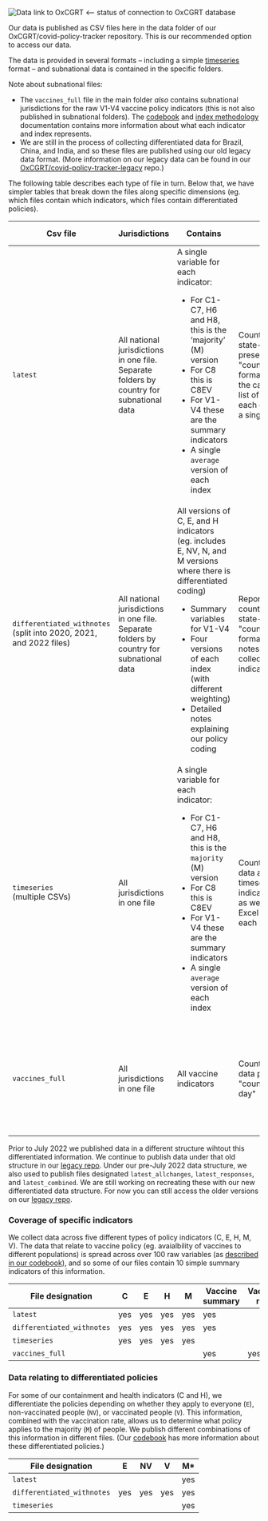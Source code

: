 ![Data link to OxCGRT](https://github.com/OxCGRT/covid-policy-tracker/workflows/Data%20link%20to%20OxCGRT/badge.svg) <-- status of connection to OxCGRT database

Our data is published as CSV files here in the data folder of our OxCGRT/covid-policy-tracker repository. This is our recommended option to access our data.

The data is provided in several formats – including a simple [timeseries](/timeseries) format – and subnational data is contained in the specific folders. 

Note about subnational files:
- The `vaccines_full` file in the main folder _also_ contains subnational jurisdictions for the raw V1-V4 vaccine policy indicators (this is not also published in subnational folders). The [codebook](/documentation/codebook.md) and [index methodology](documentation/index_methodology.md) documentation contains more information about what each indicator and index represents.
- We are still in the process of collecting differentiated data for Brazil, China, and India, and so these files are published using our old legacy data format. (More information on our legacy data can be found in our [OxCGRT/covid-policy-tracker-legacy](https://github.com/OxCGRT/covid-policy-tracker-legacy) repo.)

The following table describes each type of file in turn. Below that, we have simpler tables that break down the files along specific dimensions (eg. which files contain which indicators, which files contain differentiated policies).   


| Csv file | Jurisdictions | Contains | Reports | Data user notes |
| --- | --- | --- | --- | --- |
| `latest` | All national  jurisdictions in one file.  Separate folders by country for subnational data | A single variable for each indicator: <ul> <li>  For C1-C7, H6 and H8, this is the ‘majority’ (M) version </li><li>  For C8 this is C8EV </li><li>  For V1-V4 these are the summary indicators </li><li> A single `average` version of each index </ul> |Country/territory- and state-level data presented in "country/territory-day" format (or "state-day" as the case may be), with a list of all indicators for each country/territory as a single row each day |
| `differentiated_withnotes` <br> (split into 2020, 2021, and 2022 files) | All national  jurisdictions in one file. Separate folders by country for subnational data | All versions of C, E, and H indicators (eg. includes E, NV, N, and M versions where there is differentiated coding) <ul> <li> Summary variables for V1-V4  </li><li> Four versions of each index (with different weighting)  </li><li> Detailed notes explaining our policy coding  </ul>  | Reports country/territory- and state-level data in "country/territory-day" format with a column of notes from our data collectors for each indicator | This is the only csv file which contains notes. Split into years due to size |
|`timeseries` <br>(multiple CSVs)| All jurisdictions in one file | A single variable for each indicator: <ul> <li> For C1-C7, H6 and H8, this is the `majority` (M) version </li><li> For C8 this is C8EV </li><li> For V1-V4 these are the summary indicators </li><li> A single `average` version of each index </ul> | Country/territory-level data as individual timeseries for each indicator in CSV format, as well as a combined Excel file with a tab for each indicator | Each indicator and index is presented as a separate CSV or a separate worksheet in timeseries.xlsx. <br> Each CSV reports a single indicator arranged in time series format |
| `vaccines_full` | All jurisdictions in one file | All vaccine indicators | Country/region/territory data presented in "country/region/territory-day" | This is the only file that contains data for V1-V4 organised by all 53 categories, other files only contain the summary indicators|

Prior to July 2022 we published data in a different structure wihtout this differentiated information. We continue to publish data under that old structure in our [legacy repo](https://github.com/OxCGRT/covid-policy-tracker-legacy). Under our pre-July 2022 data structure, we also used to publish files designated `latest_allchanges`, `latest_responses`, and `latest_combined`. We are still working on recreating these with our new differentiated data structure. For now you can still access the older versions on our [legacy repo](https://github.com/OxCGRT/covid-policy-tracker-legacy).

<!--
| `latest_all_changes` | All national  jurisdictions in one file | A single variable for each indicator: <ul> <li>  For C1-C7, H6 and H8, this is the ‘majority’ (M) version </li><li> For C8 this is C8EV </li><li> For V1-V4 these are the summary indicators </li><li> A single `average` version of each index </ul>  | Reports country/territory-level data with a list of every change to the database. Every time a policy value changes, or every time a note is added to an indicator, it is represented with its own new row | All indicators, highlights changes in this order: Previous Policy - Current Policy - Current Note - Note used to change policy
| `latest_combined*` | All national  jurisdictions in one file.  Separate folders by country for subnational data | All national  jurisdictions in one file | A single variable for each indicator: <ul> <li>  For C1-C7, H6 and H8, this is the ‘majority’ (M) version </li><li>  For C8 this is C8EV </li><li>  For V1-V4 these are the summary indicators </li><li> A single `average` version of each index | Country/territory- and state-level data in "country/territory-day" format, but gives a single "combined" value for each indicator </ul>  | Latest with policies recorded as 1G, 2G etc instead of separate Policy (1, 2, 3 etc) and Flag (0/1) columns |
| `latest_responses` | All national  jurisdictions in one file. Separate folders by country for subnational data | A single variable for each indicator: <ul> <li>  For C1-C7, H6 and H8, this is the ‘majority’ (M) version </li><li>  For C8 this is C8EV </li><li> For V1-V4 these are the summary indicators </li><li> A single `average` version of each index </ul>  | | Duration of policy codes for a country along with initial notes. Sorted by PolicyType - PolicyCode - Start Date - End Date - Initial Note | 
-->

### Coverage of specific indicators

We collect data across five different types of policy indicators (C, E, H, M, V). The data that relate to vaccine policy (eg. avaialbility of vaccines to different populations) is spread across over 100 raw variables (as [described in our codebook](/documentation/codebook.md#vaccination-policies)), and so some of our files contain 10 simple summary indicators of this information.

| File designation | C | E | H | M | Vaccine summary | Vaccine raw | notes |
| --- | --- | --- | --- | --- | --- | --- | --- |
| `latest` | yes | yes | yes | yes | yes | | |
| `differentiated_withnotes` | yes | yes | yes | yes | yes | | yes |
| `timeseries` | yes | yes | yes | yes | | |
| `vaccines_full` | | | | | yes | yes |

<!--
| `latest_all_changes` | yes | yes | yes | yes | | | |
| `latest_combined*` | yes | yes | yes | yes | | | |
*Note: In the `latest_combined` files, please note that as described in the codebook, many of our indicators are recorded across two variables: one that records the strictness of the policy, and one that records its scope. 
- This is reported as a combination of the policy level (a number) and the scope flag (a letter: T for targeted policies or G for general policie; or F/A flags for indicator E1). For instance, for C3_Cancel public events we would have 0, 1T (recommend cancelling in some areas), 1G (recommend cancelling everywhere), 2T (require cancelling in some areas), 2G (require cancelling everywhere).
- We also include a numerical combination, using the same methodology to calculate compenents for our indices: a targeted policy is considered a half-step lower than a general jurisdiction-wide policy. For instance, for C3_Cancel public events we would have 0, 0.5 (recommend cancelling in some areas), 1(recommend cancelling everywhere), 1.5 (require cancelling in some areas), 2 (require cancelling everywhere).
-->

### Data relating to differentiated policies

For some of our containment and health indicators (C and H), we differentiate the policies depending on whether they apply to everyone (`E`), non-vaccinated people (`NV`), or vaccinated people (`V`). This information, combined with the vaccination rate, allows us to determine what policy applies to the majority (`M`) of people. We publish different combinations of this information in different files. (Our [codebook](/documentation/codebook.md#differentiation-of-policies-by-vaccine-status) has more information about these differentiated policies.)

| File designation | E | NV | V | M* |
| --- | --- | --- | --- | --- |
| `latest` | | | | yes |
| `differentiated_withnotes` | yes | yes | yes | yes |
| `timeseries` | | | | yes |
